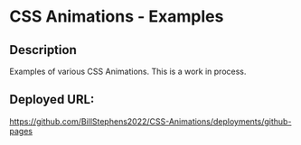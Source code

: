 # CSS Animations - Examples

## Description

Examples of various CSS Animations.  This is a work in process.

## Deployed URL:  

https://github.com/BillStephens2022/CSS-Animations/deployments/github-pages